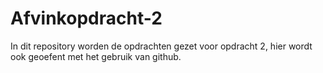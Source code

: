 # Afvinkopdracht-2
In dit repository worden de opdrachten gezet voor opdracht 2,
hier wordt ook geoefent met het gebruik van github.
